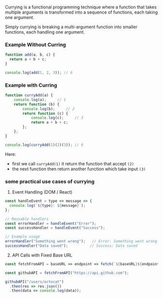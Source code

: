 Currying is a functional programming technique where a function that takes multiple arguments is transformed into a sequence of functions, each taking one argument.

Simply currying is breaking a multi-argument function into smaller functions, each handling one argument.

### Example Without Curring
```js
function add(a, b, c) {
  return a + b + c;
}

console.log(add(1, 2, 3)); // 6
```
### Example with Curring
```js
function curryAdd(a) {
    console.log(a);     // 1
    return function (b) {
        console.log(b);     // 2
        return function (c) {
            console.log(c);     // 3
            return a + b + c;
        };
    };
}

console.log(curryAdd(1)(2)(3)); // 6
```
Here:
- first we call `curryAdd(1)` it return the function that accept `(2)`  
- the next function then return another function which take input `(3)`

### some practical use cases of currying
1. Event Handling (DOM / React)
```js
const handleEvent = type => message => {
  console.log(`${type}: ${message}`);
};

// Reusable handlers
const errorHandler = handleEvent("Error");
const successHandler = handleEvent("Success");

// Example usage
errorHandler("Something went wrong");   // Error: Something went wrong
successHandler("Data saved");          // Success: Data saved
```

2. API Calls with Fixed Base URL
```js
const fetchFromAPI = baseURL => endpoint => fetch(`${baseURL}${endpoint}`);

const githubAPI = fetchFromAPI("https://api.github.com");

githubAPI("/users/octocat")
  .then(res => res.json())
  .then(data => console.log(data));
```